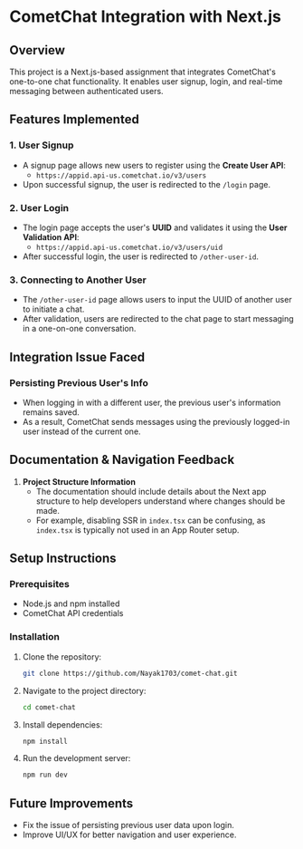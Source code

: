 # CometChat Integration with Next.js

## Overview
This project is a Next.js-based assignment that integrates CometChat's one-to-one chat functionality. It enables user signup, login, and real-time messaging between authenticated users.

## Features Implemented

### 1. User Signup
- A signup page allows new users to register using the **Create User API**:
  - `https://appid.api-us.cometchat.io/v3/users`
- Upon successful signup, the user is redirected to the `/login` page.

### 2. User Login
- The login page accepts the user's **UUID** and validates it using the **User Validation API**:
  - `https://appid.api-us.cometchat.io/v3/users/uid`
- After successful login, the user is redirected to `/other-user-id`.

### 3. Connecting to Another User
- The `/other-user-id` page allows users to input the UUID of another user to initiate a chat.
- After validation, users are redirected to the chat page to start messaging in a one-on-one conversation.

## Integration Issue Faced

### Persisting Previous User's Info
- When logging in with a different user, the previous user's information remains saved.
- As a result, CometChat sends messages using the previously logged-in user instead of the current one.

## Documentation & Navigation Feedback

1. **Project Structure Information**
   - The documentation should include details about the Next app structure to help developers understand where changes should be made.
   - For example, disabling SSR in `index.tsx` can be confusing, as `index.tsx` is typically not used in an App Router setup.

## Setup Instructions

### Prerequisites
- Node.js and npm installed
- CometChat API credentials

### Installation
1. Clone the repository:
   ```sh
   git clone https://github.com/Nayak1703/comet-chat.git
   ```
2. Navigate to the project directory:
   ```sh
   cd comet-chat
   ```
3. Install dependencies:
   ```sh
   npm install
   ```
4. Run the development server:
   ```sh
   npm run dev
   ```

## Future Improvements
- Fix the issue of persisting previous user data upon login.
- Improve UI/UX for better navigation and user experience.


